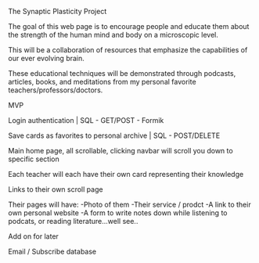 The Synaptic Plasticity Project

The goal of this web page is to encourage people and educate them about the strength of the human mind and body on a microscopic level.


This will be a collaboration of resources that emphasize the capabilities of our ever evolving brain. 

These educational techniques will be demonstrated through podcasts, articles, books, and meditations from my personal favorite teachers/professors/doctors.

MVP

Login authentication | SQL - GET/POST - Formik

Save cards as favorites to personal archive | SQL - POST/DELETE


Main home page, all scrollable, clicking navbar will scroll you down to specific section

Each teacher will each have their own card representing their knowledge

Links to their own scroll page

Their pages will have:
-Photo of them
-Their service / prodct
-A link to their own personal website
-A form to write notes down while listening to podcats, or reading literature...well see..

Add on for later

Email / Subscribe database
